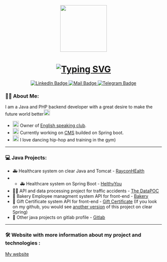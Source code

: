 <div id="header" align="center">
  <img src="https://media.tenor.com/_C4KnhRTyeYAAAAM/tarantino-cannes.gif" width="150"/>
  <br/>
  <img src="https://komarev.com/ghpvc/?username=lainng&style=flat-square&color=blue" alt=""/>
  <h1>
    <a href="https://git.io/typing-svg"><img src="https://readme-typing-svg.demolab.com?font=JetBrains+Mono&size=30&pause=1000&color=FF5F1F&center=true&vCenter=true&width=500&lines=Welcome!+%F0%9F%91%8B" alt="Typing SVG" /></a>
  </h1>
  <div id="badges">
    <a href="https://www.linkedin.com/in/yegor-chevardin/" target="_blank">
      <img src="https://img.shields.io/badge/LinkedIn-blue?style=for-the-badge&logo=linkedin&logoColor=white" alt="LinkedIn Badge"/>
    </a>
    <a href="mailto:egor03052004@gmail.com" target="_blank">
      <img src="https://img.shields.io/badge/Gmail-D14836?style=for-the-badge&logo=gmail&logoColor=white" alt="Mail Badge"/>
    </a>
    <a href="https://t.me/YegorChevardin" target="_blank">
      <img src="https://img.shields.io/badge/Telegram-2CA5E0?style=for-the-badge&logo=telegram&logoColor=white" alt="Telegram Badge"/>
    </a>
  </div>
</div>

### :man_technologist: About Me:

I am a Java and PHP backend developer with a great desire to make the future world better<img src="https://media.tenor.com/P0aI7ZIYIzEAAAAi/orange.gif" width="20px"/>

- <img src="https://media.tenor.com/3Ku-5AN4ZlAAAAAi/orange-heart-symbols.gif" width="20px"/> Owner of <a href="https://www.instagram.com/teachhouse.nikopol/" target="_blank">English speaking club</a>.
- <img src="https://media.tenor.com/B3yQSNplTiIAAAAi/cheers-salut.gif" width="20px" height="20px"/> Currently working on <a href="https://t.me/mimosacms" target="_blank">CMS</a> builded on Spring boot.
- <img src="https://c.tenor.com/Ot3hDzO75f4AAAAi/tegan-teganiversen.gif" width="20px" height="20px"/> I love dancing hip-hop and training in the gym)

---

### 💻 Java Projects:

- 🚑 Healthcare system on clear Java and Tomcat - <a href="https://gitlab.com/YegorChevardin/rayconhealth" target="_blank">RayconHEalth</a>
- - 🚑 Healthcare system on Spring Boot - <a href="https://gitlab.com/YegorChevardin/healthyyou" target="_blank">HelthyYou</a>
- 👨‍💻 API and data processing project for traffic accidents - <a href="https://gitlab.com/YegorChevardin/thedatapoc" target="_blank">The DataPOC</a>
- 🍪 Bakery Employee managment system API for front-end - <a href="https://gitlab.com/YegorChevardin/bakeryprojectapi" target="_blank">Bakery</a>
- 🎁 Gift Certificate system API for front-end - <a href="https://github.com/YegorChevardin/gift-certificate-secured" target="_blank">Gift Certificate</a> (If you look on my github, you would see <a href="https://github.com/YegorChevardin/gift-certificates-system" target="_blank">another version</a> of this project on clear Spring)
- 📗 Other java projects on gitlab profile - <a href="https://gitlab.com/YegorChevardin" target="_blank">Gitlab</a>

---

### :hammer_and_wrench: Website with more information about my project and technologies :
[My website](https://yegorchevardin.netlify.app)
